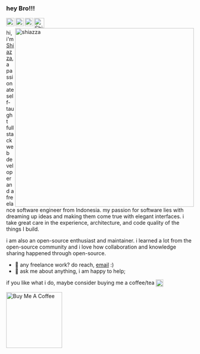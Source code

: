 ### hey Bro!!!
<a href="https://discord.gg/">
  <img align="left" alt="Shiazza Discord" width="22px" src="https://www.freepnglogos.com/uploads/discord-logo-png/discord-logo-vector-download-0.png" />
</a>
<a href="https://www.facebook.com/Shiazza_fanpage/">
  <img align="left" alt="Shiazza Facebook" width="22px" src="https://seeklogo.com/images/F/facebook-new-2019-logo-5A4671100B-seeklogo.com.png" />
</a>
<a href="https://www.instagram.com/shiazza_/?lang=id">
  <img align="left" alt="Shiazza_ Instagram" width="22px" src="https://seeklogo.com/images/I/instagram-new-2016-logo-D9D42A0AD4-seeklogo.com.png" />
</a>
<a href="https://twitter.com/shiazza_?lang=id">
  <img align="left" alt="Shietta (しえった) Twitter" width="27px" src="https://logodownload.org/wp-content/uploads/2014/09/twitter-logo-4.png" />
</a>

<br />
<img width="480px" align="right" src="https://github-readme-stats.vercel.app/api?username=shiazza&show_icons=true&theme=github_dark" alt="shiazza" />

hi, i'm [Shiazza](https://shiazza.medium.com/), a passionate self-taught full stack web developer and a freelance software engineer from Indonesia. my passion for software lies with dreaming up ideas and making them come true with elegant interfaces. i take great care in the experience, architecture, and code quality of the things I build.

i am also an open-source enthusiast and maintainer. i learned a lot from the open-source community and i love how collaboration and knowledge sharing happened through open-source.
  
- 💼 any freelance work? do reach, [email](mailto:dimasmaulana2007) :)
- 💬 ask me about anything, i am happy to help;


if you like what i do, maybe consider buying me a coffee/tea <img align="center" width="20px" src="https://github.com/shiazza/shiazza/blob/main/pleading-face_1f97a.ico" />

<a href="https://www.buymeacoffee.com/shiazza" target="_blank"><img src="https://cdn.buymeacoffee.com/buttons/v2/default-red.png" alt="Buy Me A Coffee" width="150" ></a>




